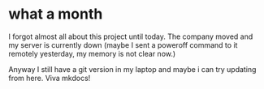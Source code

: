 # what a month

I forgot almost all about this project until today. The company moved and my server is currently down (maybe I sent a poweroff command to it remotely yesterday, my memory is not clear now.)

Anyway I still have a git version in my laptop and maybe i can try updating from here. Viva mkdocs!
